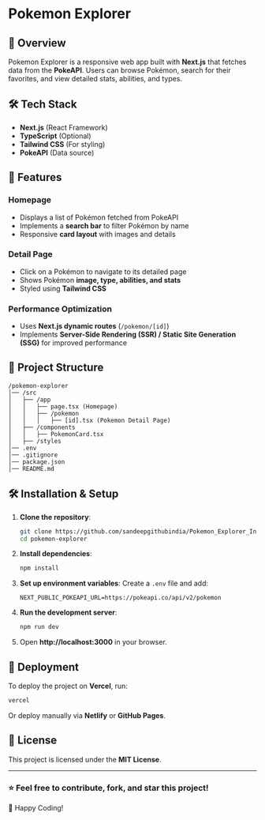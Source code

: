 # Pokemon Explorer

## 🚀 Overview
Pokemon Explorer is a responsive web app built with **Next.js** that fetches data from the **PokeAPI**. Users can browse Pokémon, search for their favorites, and view detailed stats, abilities, and types.

## 🛠 Tech Stack
- **Next.js** (React Framework)
- **TypeScript** (Optional)
- **Tailwind CSS** (For styling)
- **PokeAPI** (Data source)

## 🎯 Features
### Homepage
- Displays a list of Pokémon fetched from PokeAPI
- Implements a **search bar** to filter Pokémon by name
- Responsive **card layout** with images and details

### Detail Page
- Click on a Pokémon to navigate to its detailed page
- Shows Pokémon **image, type, abilities, and stats**
- Styled using **Tailwind CSS**

### Performance Optimization
- Uses **Next.js dynamic routes** (`/pokemon/[id]`)
- Implements **Server-Side Rendering (SSR) / Static Site Generation (SSG)** for improved performance

## 📂 Project Structure
```
/pokemon-explorer
│── /src
│   ├── /app
│   │   ├── page.tsx (Homepage)
│   │   ├── /pokemon
│   │   │   ├── [id].tsx (Pokemon Detail Page)
│   ├── /components
│   │   ├── PokemonCard.tsx
│   ├── /styles
│── .env
│── .gitignore
│── package.json
│── README.md
```

## 🛠 Installation & Setup
1. **Clone the repository**:
   ```sh
   git clone https://github.com/sandeepgithubindia/Pokemon_Explorer_Internship_Assigment.git
   cd pokemon-explorer
   ```

2. **Install dependencies**:
   ```sh
   npm install
   ```

3. **Set up environment variables**:
   Create a `.env` file and add:
   ```env
   NEXT_PUBLIC_POKEAPI_URL=https://pokeapi.co/api/v2/pokemon
   ```

4. **Run the development server**:
   ```sh
   npm run dev
   ```

5. Open **http://localhost:3000** in your browser.

## 📌 Deployment
To deploy the project on **Vercel**, run:
```sh
vercel
```
Or deploy manually via **Netlify** or **GitHub Pages**.

## 📜 License
This project is licensed under the **MIT License**.

---
### ⭐ Feel free to contribute, fork, and star this project!
🚀 Happy Coding!




